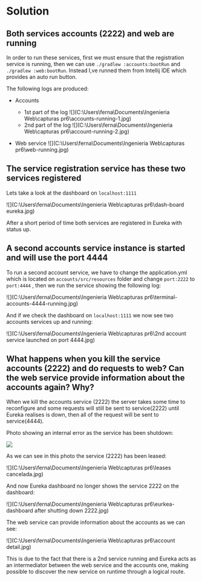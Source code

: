 # Solution

## Both services accounts (2222) and web are running

In order to run these services, first we must ensure that the registration service is running, then we can use ``./gradlew :accounts:bootRun`` and ``./gradlew :web:bootRun``. Instead I,ve runned them
from Intellij IDE which provides an auto run button.

The following logs are produced:

- Accounts

  - 1st part of the log 
![](C:\Users\ferna\Documents\Ingenieria Web\capturas pr6\accounts-running-1.jpg)
  - 2nd part of the log
![](C:\Users\ferna\Documents\Ingenieria Web\capturas pr6\account-running-2.jpg)

- Web service
![](C:\Users\ferna\Documents\Ingenieria Web\capturas pr6\web-running.jpg)

## The service registration service has these two services registered

Lets take a look at the dashboard on ``localhost:1111``

![](C:\Users\ferna\Documents\Ingenieria Web\capturas pr6\dash-board eureka.jpg)

After a short period of time both services are registered in Eureka with status up.

## A second accounts service instance is started and will use the port 4444

To run a second account service, we have to change the application.yml which is located on ``accounts/src/resources`` folder
and change ``port:2222`` to ``port:4444`` , then we run the service showing the following log:

![](C:\Users\ferna\Documents\Ingenieria Web\capturas pr6\terminal-accounts-4444-running.jpg)

And if we check the dashboard on ``localhost:1111`` we now see two accounts services up and running:

![](C:\Users\ferna\Documents\Ingenieria Web\capturas pr6\2nd account service launched on port 4444.jpg)

## What happens when you kill the service accounts (2222) and do requests to web? Can the web service provide information about the accounts again? Why?

When we kill the accounts service (2222) the server takes some time to reconfigure and some requests will still be sent to service(2222) until
Eureka realises is down, then all of the request will be sent to service(4444).

Photo showing an internal error as the service has been shutdown:

<img src="C:\Users\ferna\Documents\Ingenieria Web\capturas pr6\error server shutdonw.jpg"/>

As we can see in this photo the service (2222) has been leased:

![](C:\Users\ferna\Documents\Ingenieria Web\capturas pr6\leases cancelada.jpg)

And now Eureka dashboard no longer shows the service 2222 on the dashboard:

![](C:\Users\ferna\Documents\Ingenieria Web\capturas pr6\eurkea-dashboard after shutting down 2222.jpg)

The web service can provide information about the accounts as we can see:

![](C:\Users\ferna\Documents\Ingenieria Web\capturas pr6\account detail.jpg)

This is due to the fact that there is a 2nd service running and Eureka acts as an intermediator between the web service and the accounts one, making
possible to discover the new service on runtime through a logical route.